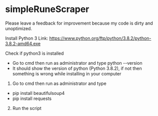 # simpleRuneScraper

Please leave a feedback for improvement because my code is dirty and unoptimized.

Install Python 3
Link: https://www.python.org/ftp/python/3.8.2/python-3.8.2-amd64.exe

Check if python3 is installed
- Go to cmd then run as administrator and type python --version
- It should show the version of python (Python 3.8.2), if not then something is wrong while installing in your computer
  
1. Go to cmd then run as administrator and type 
- pip install beautifulsoup4
- pip install requests
  
  
2. Run the script
